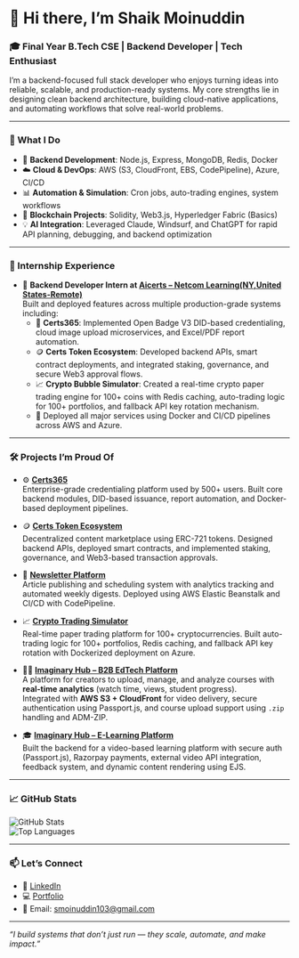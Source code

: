 # 👋 Hi there, I’m Shaik Moinuddin

### 🎓 Final Year B.Tech CSE | Backend Developer | Tech Enthusiast

I’m a backend-focused full stack developer who enjoys turning ideas into reliable, scalable, and production-ready systems. My core strengths lie in designing clean backend architecture, building cloud-native applications, and automating workflows that solve real-world problems.

---

### 🔧 What I Do

- 🧠 **Backend Development**: Node.js, Express, MongoDB, Redis, Docker  
- ☁️ **Cloud & DevOps**: AWS (S3, CloudFront, EBS, CodePipeline), Azure, CI/CD  
- 📊 **Automation & Simulation**: Cron jobs, auto-trading engines, system workflows  
- 🔗 **Blockchain Projects**: Solidity, Web3.js, Hyperledger Fabric (Basics)  
- 💡 **AI Integration**: Leveraged Claude, Windsurf, and ChatGPT for rapid API planning, debugging, and backend optimization

---

### 🏢 Internship Experience

- 💼 **Backend Developer Intern at [Aicerts – Netcom Learning(NY,United States-Remote)](https://github.com/ShaikMoinuddin-Aicerts)**  
  Built and deployed features across multiple production-grade systems including:
  - 🔐 **Certs365**: Implemented Open Badge V3 DID-based credentialing, cloud image upload microservices, and Excel/PDF report automation.
  - 🪙 **Certs Token Ecosystem**: Developed backend APIs, smart contract deployments, and integrated staking, governance, and secure Web3 approval flows.
  - 📈 **Crypto Bubble Simulator**: Created a real-time crypto paper trading engine for 100+ coins with Redis caching, auto-trading logic for 100+ portfolios, and fallback API key rotation mechanism.  
  - 🚀 Deployed all major services using Docker and CI/CD pipelines across AWS and Azure.

---

### 🛠️ Projects I’m Proud Of

- ⚙️ **[Certs365](https://app.certs365.io/)**  
  Enterprise-grade credentialing platform used by 500+ users. Built core backend modules, DID-based issuance, report automation, and Docker-based deployment pipelines.

- 🪙 **[Certs Token Ecosystem](https://certsecosystem.aicerts.io/)**  
  Decentralized content marketplace using ERC-721 tokens. Designed backend APIs, deployed smart contracts, and implemented staking, governance, and Web3-based transaction approvals.

- 📰 **[Newsletter Platform](https://imaginaryhubx.com/)**  
  Article publishing and scheduling system with analytics tracking and automated weekly digests. Deployed using AWS Elastic Beanstalk and CI/CD with CodePipeline.

- 📈 **[Crypto Trading Simulator](https://cryptobubble.aicerts.io/)**  
  Real-time paper trading platform for 100+ cryptocurrencies. Built auto-trading logic for 100+ portfolios, Redis caching, and fallback API key rotation with Dockerized deployment on Azure.

- 🧑‍🏫 **[Imaginary Hub – B2B EdTech Platform](https://github.com/ShaikMoinuddin98/B2B-Ed-Tech-Platform)**  
  A platform for creators to upload, manage, and analyze courses with **real-time analytics** (watch time, views, student progress).  
  Integrated with **AWS S3 + CloudFront** for video delivery, secure authentication using Passport.js, and course upload support using `.zip` handling and ADM-ZIP.

- 🎓 **[Imaginary Hub – E-Learning Platform](https://github.com/ShaikMoinuddin98/E-learning-Platform-Imaginary-hub-Demo)**  
  Built the backend for a video-based learning platform with secure auth (Passport.js), Razorpay payments, external video API integration, feedback system, and dynamic content rendering using EJS.

---

### 📈 GitHub Stats

![GitHub Stats](https://github-readme-stats.vercel.app/api?username=ShaikMoinuddin98&include_all_commits=true&show_icons=true&theme=github_dark&count_private=true)  
![Top Languages](https://github-readme-stats.vercel.app/api/top-langs/?username=ShaikMoinuddin98&layout=compact&theme=github_dark)  

---

### 📫 Let’s Connect

- 💼 [LinkedIn](https://www.linkedin.com/in/shaik-moinuddin-96a00b254/)
- 💻 [Portfolio](https://www.imaginaryhubx.com/profile/Shaik%20Moinuddin)
- 📧 Email: smoinuddin103@gmail.com

---

_“I build systems that don’t just run — they scale, automate, and make impact.”_
